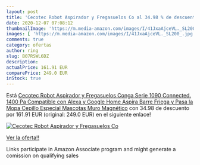```yaml
---
layout: post
title: 'Cecotec Robot Aspirador y Fregasuelos Co al 34.98 % de descuento'
date: 2020-12-07 07:08:12
thumbnailImage: 'https://m.media-amazon.com/images/I/41JxaAjceVL._SL200_.jpg'
images: [ 'https://m.media-amazon.com/images/I/41JxaAjceVL._SL200_.jpg' ]
comments: true
category: ofertas
author: ring
slug: B07RSWL6DZ
description:
actualPrice: 161.91 EUR
comparePrice: 249.0 EUR
inStock: true
---
```


Está [Cecotec Robot Aspirador y Fregasuelos Conga Serie 1090 Connected. 1400 Pa  Compatible con Alexa y Google Home  Aspira  Barre  Friega y Pasa la Mopa  Cepillo Especial Mascotas  Muro Magnético](https://www.amazon.es/dp/B07RSWL6DZ/?tag=tolees-21) con 34.98 de descuento por 161.91 EUR (original: 249.0 EUR) en el siguiente enlace!

[![Cecotec Robot Aspirador y Fregasuelos Co](https://m.media-amazon.com/images/I/41JxaAjceVL._SL200_.jpg)](https://www.amazon.es/dp/B07RSWL6DZ/?tag=tolees-21)

[Ver la oferta!!](https://www.amazon.es/dp/B07RSWL6DZ/?tag=tolees-21)

Links participate in Amazon Associate program and might generate a comission on qualifying sales



